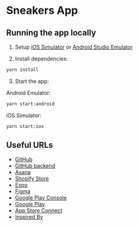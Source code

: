 # Sneakers App

## Running the app locally

1. Setup [iOS Simulator](https://docs.expo.dev/workflow/ios-simulator/) or [Android Studio Emulator](https://docs.expo.dev/workflow/android-studio-emulator/)

2. Install dependencies:

```sh
yarn install
```

3. Start the app:

Android Emulator:

```sh
yarn start:android
```

iOS Simulator:
```sh
yarn start:ios
```

## Useful URLs

- [GitHub](https://github.com/Makers-Den/sneakers-app)
- [GitHub backend](https://github.com/Makers-Den/sneakers-app-backend)
- [Asana](https://app.asana.com/0/1205906532682422/board)
- [Shopify Store](https://admin.shopify.com/store/makers-sneakers/)
- [Expo](https://expo.dev/accounts/makers-den/projects/sneakers-app)
- [Figma](https://www.figma.com/file/bHwPCoH6JkSKMX4CQGk7D0/MakerSneakers?type=design&node-id=0%3A1&mode=design&t=LWR79xHmBxtVUJbh-1)
- [Google Play Console](https://play.google.com/console/u/0/developers/6345751192958164007/app/4975671350969101415/app-dashboard?timespan=thirtyDays)
- [Google Play](https://play.google.com/store/apps/details?id=io.makersden.sneakersapp)
- [App Store Connect](https://appstoreconnect.apple.com/apps/6475402431/appstore/ios/version/inflight)
- [Inspired By](https://www.nike.com/snkrs-app)